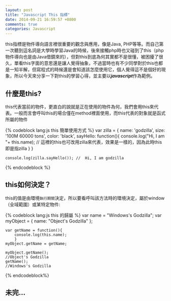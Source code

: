 ```yaml
---
layout: post
title: "Javascript This 指標"
date: 2014-09-21 16:59:57 +0800
comments: true
categories: Javascript
---
```


this指標是物件導向語言裡很重要的觀念與應用，像是Java, PHP等等。而自己第一次聽到這名詞是大學時學習Java的時候，後來接觸php時也又碰到了this（php物件導向也是由Java借鏡來的），但對this到底為何其實都不是很懂，被困擾了很久，單看this字面的意思還是讓人覺得抽象，不過當時也有不少同學對於this也都是一知半解，但寫程式的時候還是會知道該怎麼使用它，個人覺得這不是個好的現象，所以今天來分享一下對this的學習心得，並主要以***javascript***作為範例。
<!-- more -->

## 什麼是this?
this代表當前的物件，更直白的說就是正在使用的物件為何，我們會用this來代表。一般而言會呼叫this的場合僅在method裡面使用，而this代表的對象就是函式所屬的物件

{% codeblock lang:js this 簡單使用方式 %}
	var zilla = {
		name: 'godzilla',
		size: '100M 60000 tons',
		color: 'black',
		sayHello: function(){
			console.log("Hi, I am "+ this.name); // 這裡的this也可改用zilla來代表，效果是一樣的，因為此時this即是指zilla
			}
	}
	
	console.log(zilla.sayHello()); //  Hi, I am godzilla
{% endcodeblock %}

## this如何決定？

this的值是由環境`執行期間`決定，所以要看呼叫該方法時的環境決定，屬於window（全域範圍）或某特定物件:

{% codeblock lang:js this 的歸屬 %}
	var name = "Windows\'s Godzilla";
	var myObject = { name: "Object\'s Godzilla" };
	
	var getName = function(){
		console.log(this.name);
		}
	myObject.getName = getName;
	
	myObject.getName();
	//Object's Godzilla
	getName();
	//Windows's Godzilla
{% endcodeblock%}
## 未完...
